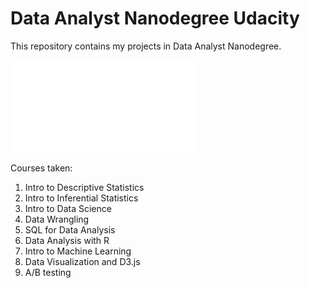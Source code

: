 # Data Analyst Nanodegree Udacity

This repository contains my projects in Data Analyst Nanodegree.

![](images/UdacityCertificate.pdf?raw=true)


Courses taken:
1. Intro to Descriptive Statistics
2. Intro to Inferential Statistics
3. Intro to Data Science
4. Data Wrangling
5. SQL for Data Analysis
6. Data Analysis with R
7. Intro to Machine Learning
8. Data Visualization and D3.js
9. A/B testing
